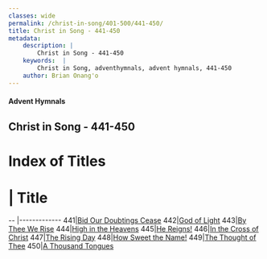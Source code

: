 ```yaml
---
classes: wide
permalink: /christ-in-song/401-500/441-450/
title: Christ in Song - 441-450
metadata:
    description: |
        Christ in Song - 441-450
    keywords:  |
        Christ in Song, adventhymnals, advent hymnals, 441-450
    author: Brian Onang'o
---
```


#### Advent Hymnals
## Christ in Song - 441-450

# Index of Titles
# | Title                        
-- |-------------
441|[Bid Our Doubtings Cease](/christ-in-song/401-500/441-450/Bid-Our-Doubtings-Cease)
442|[God of Light](/christ-in-song/401-500/441-450/God-of-Light)
443|[By Thee We Rise](/christ-in-song/401-500/441-450/By-Thee-We-Rise)
444|[High in the Heavens](/christ-in-song/401-500/441-450/High-in-the-Heavens)
445|[He Reigns!](/christ-in-song/401-500/441-450/He-Reigns!)
446|[In the Cross of Christ](/christ-in-song/401-500/441-450/In-the-Cross-of-Christ)
447|[The Rising Day](/christ-in-song/401-500/441-450/The-Rising-Day)
448|[How Sweet the Name!](/christ-in-song/401-500/441-450/How-Sweet-the-Name!)
449|[The Thought of Thee](/christ-in-song/401-500/441-450/The-Thought-of-Thee)
450|[A Thousand Tongues](/christ-in-song/401-500/441-450/A-Thousand-Tongues)